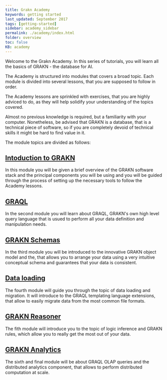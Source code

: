 ```yaml
---
title: Grakn Academy
keywords: getting started
last_updated: September 2017
tags: [getting-started]
sidebar: academy_sidebar
permalink: ./academy/index.html
folder: overview
toc: false
KB: academy
---
```


Welcome to the Grakn Academy. In this series of tutorials, you will learn all the basics of GRAKN - the database for AI.

The Academy is structured into modules that covers a broad topic. Each module is divided into several lessons, that you are supposed to follow in order.

The Academy lessons are sprinkled with exercises, that you are highly adviced to do, as they will help solidify your understanding of the topics covered.

Almost no previous knowledge is required, but a familiarity with your computer. Nonetheless, be advised that GRAKN is a database, that is a technical piece of software, so if you are completely devoid of technical skills it might be hard to find value in it.


The module topics are divided as follows:

## [Intoduction to GRAKN](./grakn-intro.html)

In this module you will be given a brief overview of the GRAKN software stack and the principal components you will be using and you will be guided through the process of setting up the necessary tools to follow the Academy lessons.

## [GRAQL](./graql-intro.html)

In the second module you will learn about GRAQL, GRAKN's own high level query language that is usued to perform all your data definition and manipulation needs.

## [GRAKN Schemas](./schema-elements.html)

In the third module you will be introduced to the innovative GRAKN object model and the, that allows you to arrange your data using a very intuitive conceptual schema and guarantees that your data is consistent.

## [Data loading](./loading-files.html)

The fourth module will guide you through the topic of data loading and migration. It will introduce to the GRAQL templating language extensions, that allow to easily migrate data from the most common file formats.

## [GRAKN Reasoner](./reasoner-intro.html)

The fith module will introduce you to the topic of logic inference and GRAKN rules, which allow you to really get the most out of your data.

## [GRAKN Analytics](./analytics-intro.html)

The sixth and final module will be about GRAQL OLAP queries and the distributed analytics component, that allows to perform distributed computation at scale.

